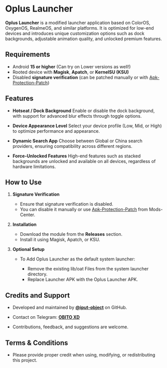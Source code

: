 # Oplus Launcher

**Oplus Launcher** is a modified launcher application based on ColorOS, OxygenOS, RealmeOS, and similar platforms.
It is optimized for low-end devices and introduces unique customization options such as dock backgrounds, adjustable animation quality, and unlocked premium features.

## Requirements

* Android **15 or higher** (Can try on Lower versions as well!)
* Rooted device with **Magisk**, **Apatch**, or **KernelSU (KSU)**
* Disabled **signature verification** (can be patched manually or with [Apk-Protection-Patch](https://github.com/Mods-Center/Apk-Protection-Patch))

## Features

* **Hotseat / Dock Background**
  Enable or disable the dock background, with support for advanced blur effects through toggle options.

* **Device Appearance Level**
  Select your device profile (Low, Mid, or High) to optimize performance and appearance.

* **Dynamic Search App**
  Choose between Global or China search providers, ensuring compatibility across different regions.

* **Force-Unlocked Features**
  High-end features such as stacked backgrounds are unlocked and available on all devices, regardless of hardware limitations.

## How to Use

1. **Signature Verification**

   * Ensure that signature verification is disabled.
   * You can disable it manually or use [Apk-Protection-Patch](https://github.com/Mods-Center/Apk-Protection-Patch) from Mods-Center.

2. **Installation**

   * Download the module from the **Releases** section.
   * Install it using Magisk, Apatch, or KSU.

3. **Optional Setup**

   * To Add Oplus Launcher as the default system launcher:

     * Remove the existing lib/oat Files from the system launcher directory.
     * Replace Launcher APK with the Oplus Launcher APK.


## Credits and Support

* Developed and maintained by **[@iput-object](https://github.com/iput-object)** on GitHub.
* Contact on Telegram: **[OBITO XD](https://t.me/iputobject)**

* Contributions, feedback, and suggestions are welcome.


## Terms & Conditions

* Please provide proper credit when using, modifying, or redistributing this project.


